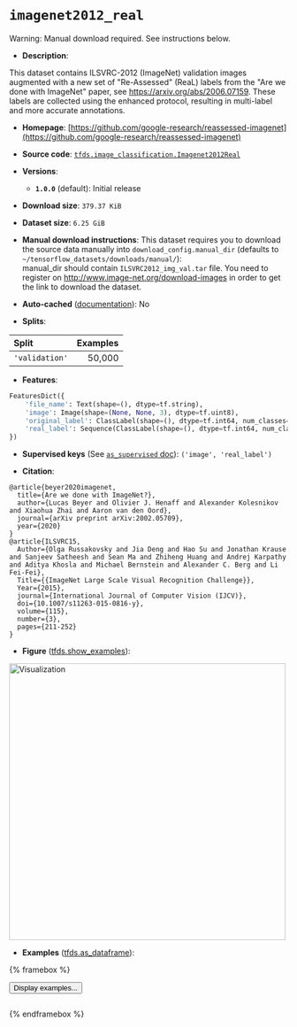 <div itemscope itemtype="http://schema.org/Dataset">
  <div itemscope itemprop="includedInDataCatalog" itemtype="http://schema.org/DataCatalog">
    <meta itemprop="name" content="TensorFlow Datasets" />
  </div>
  <meta itemprop="name" content="imagenet2012_real" />
  <meta itemprop="description" content="This dataset contains ILSVRC-2012 (ImageNet) validation images augmented with a&#10;new set of &quot;Re-Assessed&quot; (ReaL) labels from the &quot;Are we done with ImageNet&quot;&#10;paper, see https://arxiv.org/abs/2006.07159. These labels are collected using&#10;the enhanced protocol, resulting in multi-label and more accurate annotations.&#10;&#10;To use this dataset:&#10;&#10;```python&#10;import tensorflow_datasets as tfds&#10;&#10;ds = tfds.load(&#x27;imagenet2012_real&#x27;, split=&#x27;train&#x27;)&#10;for ex in ds.take(4):&#10;  print(ex)&#10;```&#10;&#10;See [the guide](https://www.tensorflow.org/datasets/overview) for more&#10;informations on [tensorflow_datasets](https://www.tensorflow.org/datasets).&#10;&#10;&lt;img src=&quot;https://storage.googleapis.com/tfds-data/visualization/fig/imagenet2012_real-1.0.0.png&quot; alt=&quot;Visualization&quot; width=&quot;500px&quot;&gt;&#10;&#10;" />
  <meta itemprop="url" content="https://www.tensorflow.org/datasets/catalog/imagenet2012_real" />
  <meta itemprop="sameAs" content="https://github.com/google-research/reassessed-imagenet" />
  <meta itemprop="citation" content="@article{beyer2020imagenet,&#10;  title={Are we done with ImageNet?},&#10;  author={Lucas Beyer and Olivier J. Henaff and Alexander Kolesnikov and Xiaohua Zhai and Aaron van den Oord},&#10;  journal={arXiv preprint arXiv:2002.05709},&#10;  year={2020}&#10;}&#10;@article{ILSVRC15,&#10;  Author={Olga Russakovsky and Jia Deng and Hao Su and Jonathan Krause and Sanjeev Satheesh and Sean Ma and Zhiheng Huang and Andrej Karpathy and Aditya Khosla and Michael Bernstein and Alexander C. Berg and Li Fei-Fei},&#10;  Title={{ImageNet Large Scale Visual Recognition Challenge}},&#10;  Year={2015},&#10;  journal={International Journal of Computer Vision (IJCV)},&#10;  doi={10.1007/s11263-015-0816-y},&#10;  volume={115},&#10;  number={3},&#10;  pages={211-252}&#10;}" />
</div>

# `imagenet2012_real`

Warning: Manual download required. See instructions below.

*   **Description**:

This dataset contains ILSVRC-2012 (ImageNet) validation images augmented with a
new set of "Re-Assessed" (ReaL) labels from the "Are we done with ImageNet"
paper, see https://arxiv.org/abs/2006.07159. These labels are collected using
the enhanced protocol, resulting in multi-label and more accurate annotations.

*   **Homepage**:
    [https://github.com/google-research/reassessed-imagenet](https://github.com/google-research/reassessed-imagenet)

*   **Source code**:
    [`tfds.image_classification.Imagenet2012Real`](https://github.com/tensorflow/datasets/tree/master/tensorflow_datasets/image_classification/imagenet2012_real.py)

*   **Versions**:

    *   **`1.0.0`** (default): Initial release

*   **Download size**: `379.37 KiB`

*   **Dataset size**: `6.25 GiB`

*   **Manual download instructions**: This dataset requires you to
    download the source data manually into `download_config.manual_dir`
    (defaults to `~/tensorflow_datasets/downloads/manual/`):<br/>
    manual_dir should contain `ILSVRC2012_img_val.tar` file.
    You need to register on http://www.image-net.org/download-images in order
    to get the link to download the dataset.

*   **Auto-cached**
    ([documentation](https://www.tensorflow.org/datasets/performances#auto-caching)):
    No

*   **Splits**:

Split          | Examples
:------------- | -------:
`'validation'` | 50,000

*   **Features**:

```python
FeaturesDict({
    'file_name': Text(shape=(), dtype=tf.string),
    'image': Image(shape=(None, None, 3), dtype=tf.uint8),
    'original_label': ClassLabel(shape=(), dtype=tf.int64, num_classes=1000),
    'real_label': Sequence(ClassLabel(shape=(), dtype=tf.int64, num_classes=1000)),
})
```

*   **Supervised keys** (See
    [`as_supervised` doc](https://www.tensorflow.org/datasets/api_docs/python/tfds/load#args)):
    `('image', 'real_label')`

*   **Citation**:

```
@article{beyer2020imagenet,
  title={Are we done with ImageNet?},
  author={Lucas Beyer and Olivier J. Henaff and Alexander Kolesnikov and Xiaohua Zhai and Aaron van den Oord},
  journal={arXiv preprint arXiv:2002.05709},
  year={2020}
}
@article{ILSVRC15,
  Author={Olga Russakovsky and Jia Deng and Hao Su and Jonathan Krause and Sanjeev Satheesh and Sean Ma and Zhiheng Huang and Andrej Karpathy and Aditya Khosla and Michael Bernstein and Alexander C. Berg and Li Fei-Fei},
  Title={{ImageNet Large Scale Visual Recognition Challenge}},
  Year={2015},
  journal={International Journal of Computer Vision (IJCV)},
  doi={10.1007/s11263-015-0816-y},
  volume={115},
  number={3},
  pages={211-252}
}
```

*   **Figure**
    ([tfds.show_examples](https://www.tensorflow.org/datasets/api_docs/python/tfds/visualization/show_examples)):

<img src="https://storage.googleapis.com/tfds-data/visualization/fig/imagenet2012_real-1.0.0.png" alt="Visualization" width="500px">

*   **Examples**
    ([tfds.as_dataframe](https://www.tensorflow.org/datasets/api_docs/python/tfds/as_dataframe)):

<!-- mdformat off(HTML should not be auto-formatted) -->

{% framebox %}

<button id="displaydataframe">Display examples...</button>
<div id="dataframecontent" style="overflow-x:scroll"></div>
<script src="https://www.gstatic.com/external_hosted/jquery2.min.js"></script>
<script>
var url = "https://storage.googleapis.com/tfds-data/visualization/dataframe/imagenet2012_real-1.0.0.html";
$(document).ready(() => {
  $("#displaydataframe").click((event) => {
    // Disable the button after clicking (dataframe loaded only once).
    $("#displaydataframe").prop("disabled", true);

    // Pre-fetch and display the content
    $.get(url, (data) => {
      $("#dataframecontent").html(data);
    }).fail(() => {
      $("#dataframecontent").html(
        'Error loading examples. If the error persist, please open '
        + 'a new issue.'
      );
    });
  });
});
</script>

{% endframebox %}

<!-- mdformat on -->